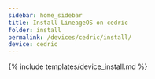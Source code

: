 ```yaml
---
sidebar: home_sidebar
title: Install LineageOS on cedric
folder: install
permalink: /devices/cedric/install/
device: cedric
---
```

{% include templates/device_install.md %}
